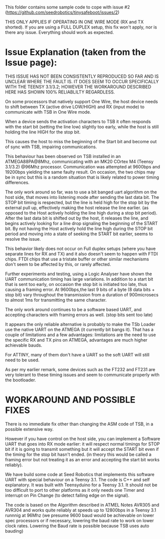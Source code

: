 This folder contains some sample code to cope with issue #2
(https://github.com/seedrobotics/tinysafeboot/issues/2)

THIS ONLY APPLIES IF OPERATING IN ONE WIRE MODE (RX and TX shorted).
If you are using a FULL DUPLEX setup, this fix won't apply, nor is there any issue. Everything should work as expected.

Issue Explanation (taken from the Issue page):
==============================================
THIS ISSUE HAS NOT BEEN CONSISTENTLY REPRODUCED SO FAR AND IS UNCLEAR WHERE THE FAULT IS. IT DOES SEEM TO OCCUR SPECIFICALLY WITH THE TEENSY 3.1/3.2; 
HOWEVER THE WORKAROUND DESCRIBED HERE HAS SHOWN 100% RELIABLILTY REGARDLESS.

On some processors that natively support One Wire, the host device needs to shift between TX (active drive LOW/HIGH) and RX (input mode) to communicate with TSB in One Wire mode.

When a device sends the activation characters to TSB it often responds with the start bit (setting the line low) slightly too early, while the host is still holding the line HIGH for the stop bit.

This causes the host to miss the beginning of the Start bit and become out of sync with TSB, impairing communications.

This behaviour has been observed on TSB installed in an ATMEGA88PA@8Mhz, communicating with an MK20 COrtex M4 (Teensy 3.1/3.2) @96Mhz processor.
Communication was attempted at 9600bps and 19200bps yielding the same faulty result.
On occasion, the two chips may be in sync but this is a random situation that is likely related to power timing differences.

The only work around so far, was to use a bit banged uart algorithm on the host side, that moves into listening mode after sending the last data bit.
The STOP bit timing is respected, but the line is held high for the stop bit by the external pull up, effectively making the host release the line earlier. 
(as opposed to the Host actively holding the line high during a stop bit period).
After the last data bit is shifted out by the host, it releases the line, and begins actively looking for a line drop signaling the beginning of the START bit.
By not having the Host actively hold the line high during the STOP bit period and moving into a state of seeking the START bit earlier, seems to resolve the issue.

This behavior likely does not occur on Full duplex setups (where you have separate lines for RX and TX) and it also doesn't seem to happen with FTDI chips. FTDI chips that use a tristate buffer or other similar mechanisms don't seem to be affected by this, or rarely affected.

Further experiments and testing, using a Logic Analyser have shown the UART communication timing has large variations.
In addition to a start bit that is sent too early, on occasion the stop bit is initiated too late, thus causing a framing error.
At 9600bps,the last 9 bits of a byte (8 data bits + stop bit) vary throughout the transmission from a duration of 900microsecs to almost 1ms for transmitting the same character.

The only work around continues to be a software based UART, and accepting characters with framing errors as well. (stop bits sent too late)

It appears the only reliable alternative is probably to make the TSb Loader use the native UART on the ATMEGA (it currently bit bangs it). That has a couple of limitations and a few advantages: limitations are the need to use the specific RX and TX pins on ATMEGA, advantages are much higher achievable bauds.

For ATTINY, many of them don't have a UART so the soft UART will still need to be used.

As per my earlier remark, some devices such as the FT232 and FT231 are very tolerant to these timing issues and seem to communicate properly with the bootloader.


WORKAROUND AND POSSIBLE FIXES
=============================

There is no immediate fix other than changing the ASM code of TSB, in a possible extensive way.

However if you have control on the host side, you can implement a Software UART that goes into RX mode earlier:
it will respect normal timings for STOP bit if it is going to transmit something but it will accept the START bit even if the
timing for the stop bit hasn't ended. (in theory this would be called a framing error but not treating it as an error and accepting the start bit works reliably).

We have build some code at Seed Robotics that implements this software UART with special behaviour on a Teensy 3.1.
The code is C++ and self explanatory. It was built with Teensyduino for a Teensy 3.1. It should not be too difficult to port to other platforms as it only needs one Timer and
interrupt on Pin Change (to detect falling edge on the signal).

The code is based on the Algorithm described in ATMEL Notes AVR305 and AVR304 and works quite reliably at speeds up to 12800bps in a Teensy 3.1 runnnig at 96Mhz
(we presume 9600 baud would be achievable on lower spec processors or if necessary, lowering the baud rate to work on lower clock rates. 
Lowering the Baud rate is possible because TSB uses auto bauding)
